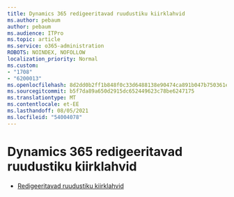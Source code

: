```yaml
---
title: Dynamics 365 redigeeritavad ruudustiku kiirklahvid
ms.author: pebaum
author: pebaum
ms.audience: ITPro
ms.topic: article
ms.service: o365-administration
ROBOTS: NOINDEX, NOFOLLOW
localization_priority: Normal
ms.custom:
- "1708"
- "6200013"
ms.openlocfilehash: 8d2dd0b2ff1b848f0c33d6488138e90474ca891b047b750361ea509ddc5f535f
ms.sourcegitcommit: b5f7da89a650d2915dc652449623c78be6247175
ms.translationtype: MT
ms.contentlocale: et-EE
ms.lasthandoff: 08/05/2021
ms.locfileid: "54004078"
---
```

# <a name="dynamics-365-editable-grid-keyboard-shortcuts"></a>Dynamics 365 redigeeritavad ruudustiku kiirklahvid

* [Redigeeritavad ruudustiku kiirklahvid](https://docs.microsoft.com/dynamics365/customer-engagement/basics/keyboard-shortcuts#editable-grids-views)

